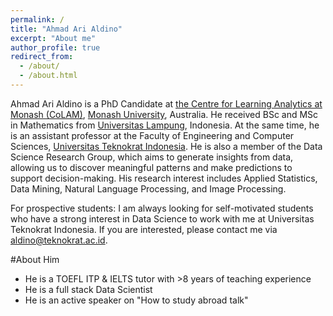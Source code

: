 ```yaml
---
permalink: /
title: "Ahmad Ari Aldino"
excerpt: "About me"
author_profile: true
redirect_from: 
  - /about/
  - /about.html
---
```


Ahmad Ari Aldino is a PhD Candidate at [the Centre for Learning Analytics at Monash (CoLAM)](https://www.monash.edu/colam), [Monash University](https://www.monash.edu/), Australia. He received BSc and MSc in Mathematics from [Universitas Lampung](https://www.unila.ac.id/en/), Indonesia. At the same time, he is an assistant professor at the Faculty of Engineering and Computer Sciences, [Universitas Teknokrat Indonesia](https://teknokrat.ac.id/). He is also a member of the Data Science Research Group, which aims to generate insights from data, allowing us to discover meaningful patterns and make predictions to support decision-making. His research interest includes Applied Statistics, Data Mining, Natural Language Processing, and Image Processing.

For prospective students: I am always looking for self-motivated students who have a strong interest in Data Science to work with me at Universitas Teknokrat Indonesia. If you are interested, please contact me via aldino@teknokrat.ac.id.

#About Him
- He is a TOEFL ITP & IELTS tutor with >8 years of teaching experience
- He is a full stack Data Scientist
- He is an active speaker on "How to study abroad talk"
